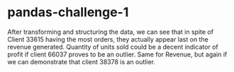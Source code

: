 # pandas-challenge-1

After transforming and structuring the data, we can see that in spite of Client 33615 having the most orders, they actually appear last on the revenue generated. 
Quantity of units sold could be a decent indicator of profit if client 66037 proves to be an outlier.
Same for Revenue, but again if we can demonstrate that client 38378 is an outlier.